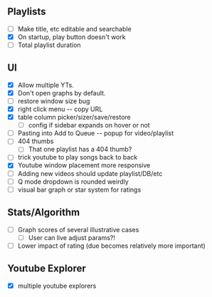## Playlists

- [ ] Make title, etc editable and searchable
- [x] On startup, play button doesn't work
- [ ] Total playlist duration

## UI

- [x] Allow multiple YTs.
- [x] Don't open graphs by default.
- [ ] restore window size bug
- [x] right click menu -- copy URL
- [x] table column picker/sizer/save/restore
  - [ ] config if sidebar expands on hover or not
- [ ] Pasting into Add to Queue -- popup for video/playlist
- [ ] 404 thumbs
  - [ ] That one playlist has a 404 thumb?
- [ ] trick youtube to play songs back to back
- [x] Youtube window placement more responsive
- [ ] Adding new videos should update playlist/DB/etc
- [ ] Q mode dropdown is rounded weirdly
- [ ] visual bar graph or star system for ratings

## Stats/Algorithm

- [ ] Graph scores of several illustrative cases
  - [ ] User can live adjust params?!
- [ ] Lower impact of rating (due becomes relatively more important)

## Youtube Explorer

- [x] multiple youtube explorers
